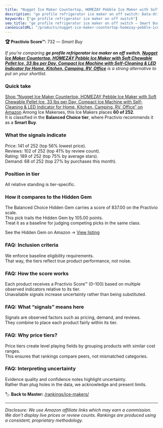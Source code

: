 ```yaml
---
title: "Nugget Ice Maker Countertop, HOMEZAY Pebble Ice Maker with Soft Chewable Pellet Ice, 33 lbs per Day, Compact Ice Machine with Self-Cleaning & LED Indicator for Home, Kitchen, Camping, RV, Office"
description: "ge profile refrigerator ice maker on off switch: Data-driven within Balanced Choice ranking using the Practivio Score™. Positioned by quality, value, demand, f…"
keywords: ["ge profile refrigerator ice maker on off switch"]
seo_title: "ge profile refrigerator ice maker on off switch — Smart Buy Balanced Choice (2025)"
canonicalURL: "/products/nugget-ice-maker-countertop-homezay-pebble-ice-maker-with-soft-chewable-pellet-ice-33-lbs-per-day-compact-ice-machine-with-self-cleaning-led-indicator-for-home-kitchen-camping-rv-office-B0DDXLJLMF/"
---
```


**🏆 Practivio Score™:** 732 — _Smart Buy_


*If you're comparing **ge profile refrigerator ice maker on off switch**, **[Nugget Ice Maker Countertop, HOMEZAY Pebble Ice Maker with Soft Chewable Pellet Ice, 33 lbs per Day, Compact Ice Machine with Self-Cleaning & LED Indicator for Home, Kitchen, Camping, RV, Office](https://www.amazon.com/dp/B0DDXLJLMF?tag=practivio-20)** is a strong alternative to put on your shortlist.*
### Quick take
[Shop “Nugget Ice Maker Countertop, HOMEZAY Pebble Ice Maker with Soft Chewable Pellet Ice, 33 lbs per Day, Compact Ice Machine with Self-Cleaning & LED Indicator for Home, Kitchen, Camping, RV, Office” on Amazon](https://www.amazon.com/dp/B0DDXLJLMF?tag=practivio-20)
Among Ice Makerses, this Ice Makers places **60 of 252**.  
It is classified in the **Balanced Choice tier**, where Practivio recommends it as a **Smart Buy**.

### What the signals indicate
Price: 141 of 252 (top 56% lowest price).  
Reviews: 102 of 252 (top 41% by review count).  
Rating: 189 of 252 (top 75% by average stars).  
Demand: 68 of 252 (top 27% by purchases this month).

### Position in tier
All relative standing is tier-specific.

### How it compares to the Hidden Gem
The Balanced Choice Hidden Gem carries a score of 837.00 on the Practivio scale.  
This pick trails the Hidden Gem by 105.00 points.  
Treat it as a baseline for judging competing picks in the same class.  

See the Hidden Gem on Amazon → [View listing](https://www.amazon.com/dp/B0C32SGKMJ?tag=practivio-20)

### FAQ: Inclusion criteria
We enforce baseline eligibility requirements.  
That way, the tiers reflect true product performance, not noise.

### FAQ: How the score works
Each product receives a Practivio Score™ (0–100) based on multiple observed indicators relative to its tier.  
Unavailable signals increase uncertainty rather than being substituted.

### FAQ: What “signals” means here
Signals are observed factors such as pricing, demand, and reviews.  
They combine to place each product fairly within its tier.

### FAQ: Why price tiers?
Price tiers create level playing fields by grouping products with similar cost ranges.  
This ensures that rankings compare peers, not mismatched categories.

### FAQ: Interpreting uncertainty
Evidence quality and confidence notes highlight uncertainty.  
Rather than plug holes in the data, we acknowledge and present limits.


🏷️ **Back to Master:** [/rankings/ice-makers/](/rankings/ice-makers/)

---
_Disclosure: We use Amazon affiliate links which may earn a commission. We don’t display live prices or review counts. Rankings are produced using a consistent, proprietary methodology._
